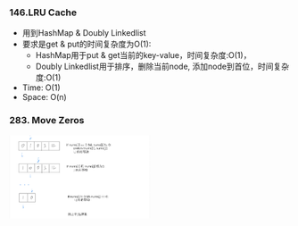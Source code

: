 ### 146.LRU Cache
* 用到HashMap & Doubly Linkedlist
* 要求是get & put的时间复杂度为O(1):
  * HashMap用于put & get当前的key-value，时间复杂度:O(1)，
  * Doubly Linkedlist用于排序，删除当前node, 添加node到首位，时间复杂度:O(1)
* Time: O(1)
* Space: O(n)

### 283. Move Zeros
<p align="left">
  <img src="https://github.com/HackBL/Leetcode/blob/main/Images/283.png" width=50% height=50%>
</p>

